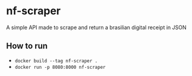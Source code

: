 # nf-scraper
A simple API made to scrape and return a brasilian digital receipt in JSON

## How to run
 - `docker build --tag nf-scraper .`
 - `docker run -p 8080:8000 nf-scraper`